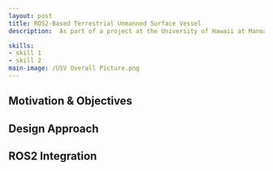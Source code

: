```yaml
---
layout: post
title: ROS2-Based Terrestrial Unmanned Surface Vessel
description:  As part of a project at the University of Hawaii at Manoa, my team and I developed a mobile terrestrial robot that mimics the movement of an Unmanned Surface Vessel (USV). Ultimately intended as a platform for future marine robotics students, the project involved the complete design, prototyping, and fabrication process of the robot. I was responsible for ROS2 integration, software architecture, and testing. This page will discuss the design process for the robot and outline my key contributions throughout the project.

skills: 
- skill 1
- skill 2
main-image: /USV Overall Picture.png 
---
```


## Motivation & Objectives

## Design Approach

## ROS2 Integration






